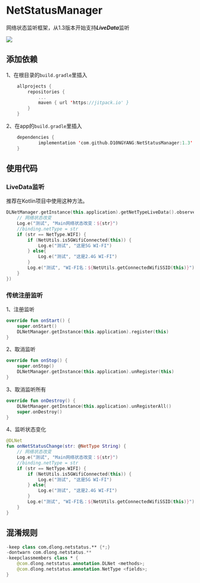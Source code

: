 # NetStatusManager

 网络状态监听框架，从1.3版本开始支持***LiveData***监听

[![](https://jitpack.io/v/D10NGYANG/NetStatusManager.svg)](https://jitpack.io/#D10NGYANG/NetStatusManager)



## 添加依赖

1、在根目录的`build.gradle`里插入

```kotlin
	allprojects {
		repositories {
			...
			maven { url 'https://jitpack.io' }
		}
	}
```

2、在app的`build.gradle`里插入

```kotlin
	dependencies {
	        implementation 'com.github.D10NGYANG:NetStatusManager:1.3'
	}
```

## 使用代码

### LiveData监听

推荐在Kotlin项目中使用这种方法。

```kotlin
DLNetManager.getInstance(this.application).getNetTypeLiveData().observe(this, Observer { str ->
    // 网络状态改变
    Log.e("测试", "Main网络状态改变：${str}")
    //binding.netType = str
    if (str == NetType.WIFI) {
        if (NetUtils.is5GWifiConnected(this)) {
            Log.e("测试", "这是5G WI-FI")
        } else{
            Log.e("测试", "这是2.4G WI-FI")
        }
        Log.e("测试", "WI-FI名：${NetUtils.getConnectedWifiSSID(this)}")
    }
})
```

### 传统注册监听

1、注册监听

```kotlin
override fun onStart() {
    super.onStart()
    DLNetManager.getInstance(this.application).register(this)
}
```

2、取消监听

```kotlin
override fun onStop() {
    super.onStop()
    DLNetManager.getInstance(this.application).unRegister(this)
}
```

3、取消监听所有

```kotlin
override fun onDestroy() {
    DLNetManager.getInstance(this.application).unRegisterAll()
    super.onDestroy()
}
```

4、监听状态变化

```kotlin
@DLNet
fun onNetStatusChange(str: @NetType String) {
    // 网络状态改变
    Log.e("测试", "Main网络状态改变：${str}")
    //binding.netType = str
    if (str == NetType.WIFI) {
        if (NetUtils.is5GWifiConnected(this)) {
            Log.e("测试", "这是5G WI-FI")
        } else{
            Log.e("测试", "这是2.4G WI-FI")
        }
        Log.e("测试", "WI-FI名：${NetUtils.getConnectedWifiSSID(this)}")
    }
}
```

## 混淆规则

```kotlin
-keep class com.dlong.netstatus.** {*;}
-dontwarn com.dlong.netstatus.**
-keepclassmembers class * {
    @com.dlong.netstatus.annotation.DLNet <methods>;
    @com.dlong.netstatus.annotation.NetType <fields>;
}
```
